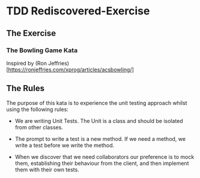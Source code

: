# TDD Rediscovered-Exercise

## The Exercise

### The Bowling Game Kata

Inspired by (Ron Jeffries)[https://ronjeffries.com/xprog/articles/acsbowling/]



## The Rules

The purpose of this kata is to experience the unit testing approach whilst using the following rules:

* We are writing Unit Tests. The Unit is a class and should be isolated from other classes.

* The prompt to write a test is a new method. If we need a method, we write a test before we write the method.

* When we discover that we need collaborators our preference is to mock them, establishing their behaviour from the client, and then implement them with their own tests. 
